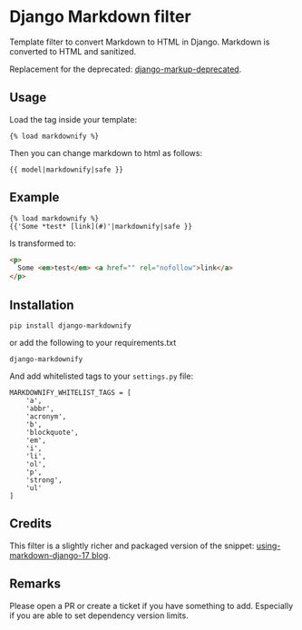# Django Markdown filter

Template filter to convert Markdown to HTML in Django.
Markdown is converted to HTML and sanitized.

Replacement for the deprecated: [django-markup-deprecated](https://pypi.python.org/pypi/django-markup-deprecated).

## Usage

Load the tag inside your template:

```
{% load markdownify %}
```

Then you can change markdown to html as follows:

```
{{ model|markdownify|safe }}
```

## Example

```
{% load markdownify %}
{{'Some *test* [link](#)'|markdownify|safe }}
```

Is transformed to:

```html
<p>
  Some <em>test</em> <a href="" rel="nofollow">link</a>
</p>
```


## Installation

```
pip install django-markdownify
```

or add the following to your requirements.txt

```
django-markdownify
```

And add whitelisted tags to your `settings.py` file:

```
MARKDOWNIFY_WHITELIST_TAGS = [
    'a',
    'abbr',
    'acronym',
    'b',
    'blockquote',
    'em',
    'i',
    'li',
    'ol',
    'p',
    'strong',
    'ul'
]
```

## Credits

This filter is a slightly richer and packaged version of the snippet: [using-markdown-django-17 blog](http://www.jw.pe/blog/post/using-markdown-django-17/).

## Remarks

Please open a PR or create a ticket if you have something to add.
Especially if you are able to set dependency version limits.